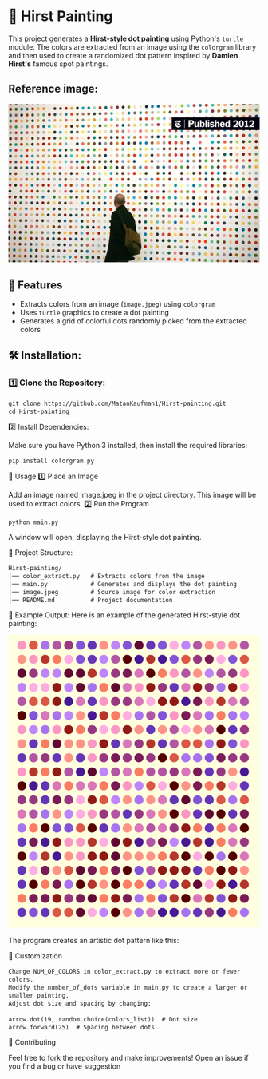 # 🎨 Hirst Painting

This project generates a **Hirst-style dot painting** using Python's `turtle` module. The colors are extracted from an image using the `colorgram` library and then used to create a randomized dot pattern inspired by **Damien Hirst's** famous spot paintings.

## Reference image:
![Example Output](reference-image.jpg)

## 📌 Features
- Extracts colors from an image (`image.jpeg`) using `colorgram`
- Uses `turtle` graphics to create a dot painting
- Generates a grid of colorful dots randomly picked from the extracted colors

## 🛠️ Installation:

### 1️⃣ Clone the Repository:

    git clone https://github.com/MatanKaufman1/Hirst-painting.git
    cd Hirst-painting

2️⃣ Install Dependencies:

Make sure you have Python 3 installed, then install the required libraries:

    pip install colorgram.py

🚀 Usage
1️⃣ Place an Image

Add an image named image.jpeg in the project directory. This image will be used to extract colors.
2️⃣ Run the Program

    python main.py

A window will open, displaying the Hirst-style dot painting.

📝 Project Structure:

    Hirst-painting/
    │── color_extract.py   # Extracts colors from the image
    │── main.py            # Generates and displays the dot painting
    │── image.jpeg         # Source image for color extraction
    │── README.md          # Project documentation

🎯 Example Output:
Here is an example of the generated Hirst-style dot painting:

![Example Output](example.png)

The program creates an artistic dot pattern like this:

📌 Customization

    Change NUM_OF_COLORS in color_extract.py to extract more or fewer colors.
    Modify the number_of_dots variable in main.py to create a larger or smaller painting.
    Adjust dot size and spacing by changing:

    arrow.dot(19, random.choice(colors_list))  # Dot size
    arrow.forward(25)  # Spacing between dots

🤝 Contributing

Feel free to fork the repository and make improvements! Open an issue if you find a bug or have suggestion
